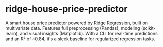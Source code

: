 # ridge-house-price-predictor
A smart house price predictor powered by Ridge Regression, built on multivariate data. Features full preprocessing (Pandas), modeling (scikit-learn), and visual insights (Matplotlib). With a CLI for real-time predictions and an R² of ~0.84, it's a sleek baseline for regularized regression tasks.
